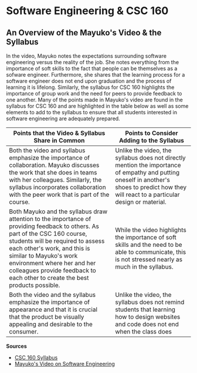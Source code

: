 <h1>Software Engineering & CSC 160</h1>
<h2>An Overview of the Mayuko's Video & the Syllabus</h2>
<p>In the video, Mayuko notes the expectations surrounding software engineering versus the reality of the job. She notes everything from the importance of soft skills to the fact that people can be themselves as a sofware engineer. Furthermore, she shares that the learning process for a software engineer does not end upon graduation and the process of learning it is lifelong. Similarly, the syllabus for CSC 160 highlights the importance of group work and the need for peers to provide feedback to one another. Many of the points made in Mayuko's video are found in the syllabus for CSC 160 and are highlighted in the table below as well as some elements to add to the syllabus to ensure that all students interested in software engineering are adequately prepared.</p>
<table>
  <thead>
    <tr>
      <th>Points that the Video & Syllabus Share in Common</th>
      <th>Points to Consider Adding to the Syllabus</th>
    </tr>
  </thead>
  <tr>
    <td>Both the video and syllabus emphasize the importance of collaboration. Mayuko discusses the work that she does in teams with her colleagues. Similarly, the syllabus incorporates collaboration with the peer work that is part of the course.</td>
<td>Unlike the video, the syllabus does not directly mention the importance of empathy and putting oneself in another's shoes to predict how they will react to a particular design or material.</td>
  </tr>
  <tr>
<td>Both Mayuko and the syllabus draw attention to the importance of providing feedback to others. As part of the CSC 160 course, students will be required to assess each other's work, and this is similar to Mayuko's work environment where her and her colleagues provide feedback to each other to create the best products possible.</td>
    <td>While the video highlights the importance of soft skills and the need to be able to communicate, this is not stressed nearly as much in the syllabus.</td>
  </tr>
  <tr>
    <td>Both the video and the syllabus emphasize the importance of appearance and that it is crucial that the product be visually appealing and desirable to the consumer.</td>
    <td>Unlike the video, the syllabus does not remind students that learning how to design websites and code does not end when the class does</td>

  </table>
  <p><b>Sources</b></p>
  <ul>
    <li><a href="https://docs.google.com/document/d/1uOA-kzolTFWs9eUftw3o8SZX7LM_w8cy9kj9h3g6pZE/edit">
      CSC 160 Syllabus</a></li>
    <li><a href="https://youtu.be/JVWHObstw0w">Mayuko's Video on Software Engineering</a></li>
  </ul>
  </p>
